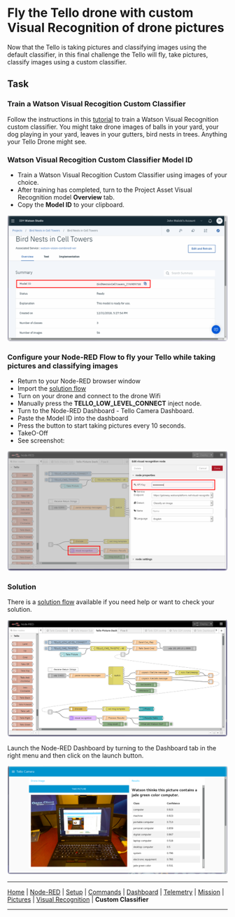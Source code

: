 # Fly the Tello drone with custom Visual Recognition of drone pictures

Now that the Tello is taking pictures and classifying images using the default classifier, in this final challenge the Tello will fly, take pictures, classify images using a custom classifier.

## Task

### Train a Watson Visual Recogition Custom Classifier

Follow the instructions in this [tutorial](https://developer.ibm.com/tutorials/detect-wildfire-damaged-homes-using-drone-images-watson-visual-recognition/) to train a Watson Visual Recognition custom classifier.  You might take drone images of balls in your yard, your dog playing in your yard, leaves in your gutters, bird nests in trees.  Anything your Tello Drone might see.

### Watson Visual Recogition Custom Classifier Model ID

- Train a Watson Visual Recogition Custom Classifier using images of your choice.
- After training has completed, turn to the Project Asset Visual Recognition model **Overview** tab.
- Copy the **Model ID** to your clipboard.


![Watson Visual Recognition Custom Classifier Model ID](/docs/screenshots/WatsonStudioVisualRecognitionCustomClassifier.png?raw=true "Watson Visual Recognition Custom Classifier")

### Configure your Node-RED Flow to fly your Tello while taking pictures and classifying images

- Return to your Node-RED browser window
- Import the [solution flow](/flows/solutions/part9_solution.json)
- Turn on your drone and connect to the drone Wifi
- Manually press the **TELLO_LOW_LEVEL_CONNECT** inject node.
- Turn to the Node-RED Dashboard - Tello Camera Dashboard.
- Paste the Model ID into the dashboard
- Press the button to start taking pictures every 10 seconds.
- TakeO-Off
- See screenshot:

![Tello Watson Visual Recognition API Key](/docs/screenshots/NodeRED-Tello-VisualRecognition-APIkey.png?raw=true "Tello Watson Visual Recognition API Key")

### Solution

There is a [solution flow](/flows/solutions/part9_solution.json) available if you need help or want to check your solution.

![Tello Custom Classifier Visual Recognition Dashboard Solution flow](/docs/screenshots/NodeRED-Tello-VisualRecognition-Solution-flow.png?raw=true "Tello Custom Classifier Visual Recognition Dashboard Solution flow")

Launch the Node-RED Dashboard by turning to the Dashboard tab in the right menu and then click on the launch button.

![Tello Custom Classifier Visual Recognition Dashboard Solution flow](/docs/screenshots/NodeRED-Tello-VisualRecognition-Solution.png?raw=true "Tello Custom Classifier Visual Recognition Dashboard Solution")

---

[Home](/README.md) | [Node-RED](/docs/PART1.md) | [Setup](/docs/PART2.md) | [Commands](/docs/PART3.md) | [Dashboard](/docs/PART4.md) | [Telemetry](/docs/PART5.md) | [Mission](/docs/PART6.md) | [Pictures](/docs/PART7.md) | [Visual Recognition](/docs/PART8.md) | **Custom Classifier**

---
